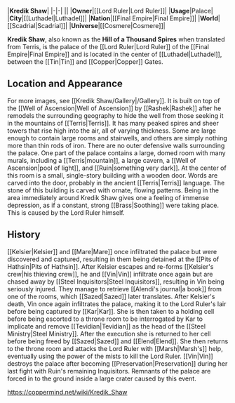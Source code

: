 |**Kredik Shaw**|
|-|-|
||
|**Owner**|[[Lord Ruler\|Lord Ruler]]|
|**Usage**|Palace|
|**City**|[[Luthadel\|Luthadel]]|
|**Nation**|[[Final Empire\|Final Empire]]|
|**World**|[[Scadrial\|Scadrial]]|
|**Universe**|[[Cosmere\|Cosmere]]|

**Kredik Shaw**, also known as the **Hill of a Thousand Spires** when translated from Terris, is the palace of the [[Lord Ruler\|Lord Ruler]] of the [[Final Empire\|Final Empire]] and is located in the center of [[Luthadel\|Luthadel]], between the [[Tin\|Tin]] and [[Copper\|Copper]] Gates.

## Location and Appearance
For more images, see [[Kredik Shaw/Gallery\|/Gallery]].
It is built on top of the [[Well of Ascension\|Well of Ascension]] by [[Rashek\|Rashek]] after he remodels the surrounding geography to hide the well from those seeking it in the mountains of [[Terris\|Terris]].
It has many peaked spires and sheer towers that rise high into the air, all of varying thickness. Some are large enough to contain large rooms and stairwells, and others are simply nothing more than thin rods of iron. There are no outer defensive walls surrounding the palace.
One part of the palace contains a large, domed room with many murals, including a [[Terris\|mountain]], a large cavern, a [[Well of Ascension\|pool of light]], and [[Ruin\|something very dark]]. At the center of this room is a small, single-story building with a wooden door. Words are carved into the door, probably in the ancient [[Terris\|Terris]] language. The stone of this building is carved with ornate, flowing patterns.
Being in the area immediately around Kredik Shaw gives one a feeling of immense depression, as if a constant, strong [[Brass\|Soothing]] were taking place. This is caused by the Lord Ruler himself.

## History
 
[[Kelsier\|Kelsier]] and [[Mare\|Mare]] once infiltrated the palace but were discovered and captured, resulting in them being detained at the [[Pits of Hathsin\|Pits of Hathsin]].
After Kelsier escapes and re-forms [[Kelsier's crew\|his thieving crew]], he and [[Vin\|Vin]] infiltrate once again but are chased away by [[Steel Inquisitors\|Steel Inquisitors]], resulting in Vin being seriously injured. They manage to retrieve [[Alendi's journal\|a book]] from one of the rooms, which [[Sazed\|Sazed]] later translates.
After Kelsier's death, Vin once again infiltrates the palace, making it to the Lord Ruler's lair before being captured by [[Kar\|Kar]]. She is then taken to a holding cell before being escorted to a throne room to be interrogated by Kar to implicate and remove [[Tevidian\|Tevidian]] as the head of the [[Steel Ministry\|Steel Ministry]]. After the execution she is returned to her cell before being freed by [[Sazed\|Sazed]] and [[Elend\|Elend]]. She then returns to the throne room and attacks the Lord Ruler with [[Marsh\|Marsh's]] help, eventually using the power of the mists to kill the Lord Ruler.
[[Vin\|Vin]] destroys the palace after becoming [[Preservation\|Preservation]] during her last fight with Ruin's remaining Inquisitors. Remnants of the palace are forced in to the ground inside a large crater caused by this event.



https://coppermind.net/wiki/Kredik_Shaw